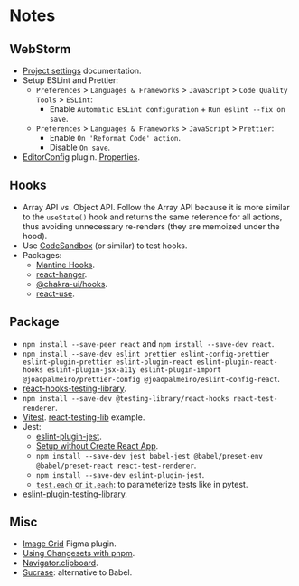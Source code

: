 # Notes

## WebStorm

- [Project settings](https://www.jetbrains.com/help/webstorm/configure-project-settings.html) documentation.
- Setup ESLint and Prettier:
  - `Preferences` > `Languages & Frameworks` > `JavaScript` > `Code Quality Tools` > `ESLint`:
    - Enable `Automatic ESLint configuration` + `Run eslint --fix on save`.
  - `Preferences` > `Languages & Frameworks` > `JavaScript` > `Prettier`:
    - Enable `On 'Reformat Code' action`.
    - Disable `On save`.
- [EditorConfig](https://plugins.jetbrains.com/plugin/7294-editorconfig) plugin. [Properties](https://github.com/editorconfig/editorconfig/wiki/EditorConfig-Properties).

## Hooks

- Array API vs. Object API. Follow the Array API because it is more similar to the `useState()` hook and returns the same reference for all actions, thus avoiding unnecessary re-renders (they are memoized under the hood).
- Use [CodeSandbox](https://codesandbox.io/) (or similar) to test hooks.
- Packages:
  - [Mantine Hooks](https://github.com/mantinedev/mantine/tree/master/src/mantine-hooks).
  - [react-hanger](https://github.com/kitze/react-hanger).
  - [@chakra-ui/hooks](https://github.com/chakra-ui/chakra-ui/tree/main/packages/hooks).
  - [react-use](https://github.com/streamich/react-use).

## Package

- `npm install --save-peer react` and `npm install --save-dev react`.
- `npm install --save-dev eslint prettier eslint-config-prettier eslint-plugin-prettier eslint-plugin-react eslint-plugin-react-hooks eslint-plugin-jsx-a11y eslint-plugin-import @joaopalmeiro/prettier-config @joaopalmeiro/eslint-config-react`.
- [react-hooks-testing-library](https://react-hooks-testing-library.com/).
- `npm install --save-dev @testing-library/react-hooks react-test-renderer`.
- [Vitest](https://github.com/vitest-dev/vitest). [react-testing-lib](https://github.com/vitest-dev/vitest/tree/main/examples/react-testing-lib) example.
- Jest:
  - [eslint-plugin-jest](https://github.com/jest-community/eslint-plugin-jest).
  - [Setup without Create React App](https://jestjs.io/docs/tutorial-react#setup-without-create-react-app).
  - `npm install --save-dev jest babel-jest @babel/preset-env @babel/preset-react react-test-renderer`.
  - `npm install --save-dev eslint-plugin-jest`.
  - [`test.each` or `it.each`](https://jestjs.io/docs/api#testeachtablename-fn-timeout): to parameterize tests like in pytest.
- [eslint-plugin-testing-library](https://github.com/testing-library/eslint-plugin-testing-library).

## Misc

- [Image Grid](https://www.figma.com/community/plugin/824130560660439050/Image-Grid) Figma plugin.
- [Using Changesets with pnpm](https://pnpm.io/using-changesets).
- [Navigator.clipboard](https://developer.mozilla.org/en-US/docs/Web/API/Navigator/clipboard).
- [Sucrase](https://github.com/alangpierce/sucrase): alternative to Babel.
